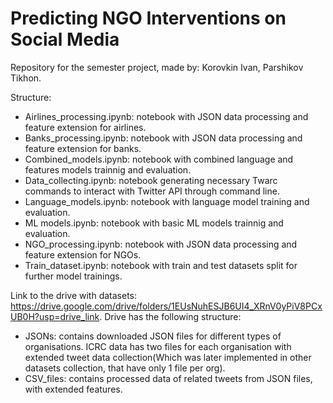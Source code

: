 # Predicting NGO Interventions on Social Media

Repository for the semester project, made by: Korovkin Ivan, Parshikov Tikhon.

Structure:
- Airlines_processing.ipynb: notebook with JSON data processing and feature extension for airlines.
- Banks_processing.ipynb: notebook with JSON data processing and feature extension for banks.
- Combined_models.ipynb: notebook with combined language and features models trainnig and evaluation.
- Data_collecting.ipynb: notebook generating necessary Twarc commands to interact with Twitter API through command line.
- Language_models.ipynb: notebook with language model training and evaluation.
- ML models.ipynb: notebook with basic ML models trainnig and evaluation.
- NGO_processing.ipynb: notebook with JSON data processing and feature extension for NGOs.
- Train_dataset.ipynb: notebook with train and test datasets split for further model trainings.

Link to the drive with datasets: https://drive.google.com/drive/folders/1EUsNuhESJB6UI4_XRnV0yPiV8PCxUB0H?usp=drive_link.
Drive has the following structure:
- JSONs: contains downloaded JSON files for different types of organisations. ICRC data has two files for each organisation with extended tweet data collection(Which was later implemented in other datasets collection, that have only 1 file per org).
- CSV_files: contains processed data of related tweets from JSON files, with extended features.
